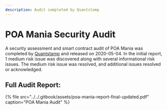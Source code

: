 ```yaml
---
description: Audit completed by Quantstamp
---
```


# POA Mania Security Audit

A security assessment and smart contract audit of POA Mania was completed by [Quantstamp](https://quantstamp.com/) and released on 2020-05-04. In the initial report, 1 medium risk issue was discovered along with several informational risk issues. The medium risk issue was resolved, and additional issues resolved or acknowledged.

## Full Audit Report:

{% file src="../../.gitbook/assets/poa-mania-report-final-updated.pdf" caption="POA Mania Audit" %}



